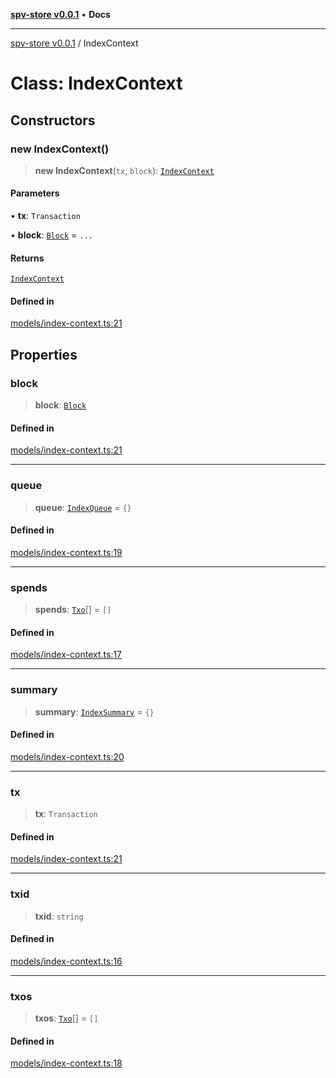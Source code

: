[**spv-store v0.0.1**](../README.md) • **Docs**

***

[spv-store v0.0.1](../globals.md) / IndexContext

# Class: IndexContext

## Constructors

### new IndexContext()

> **new IndexContext**(`tx`, `block`): [`IndexContext`](IndexContext.md)

#### Parameters

• **tx**: `Transaction`

• **block**: [`Block`](Block.md) = `...`

#### Returns

[`IndexContext`](IndexContext.md)

#### Defined in

[models/index-context.ts:21](https://github.com/shruggr/ts-casemod-spv/blob/d2d8e139fbd295fc0999df738863fea71ede7818/src/models/index-context.ts#L21)

## Properties

### block

> **block**: [`Block`](Block.md)

#### Defined in

[models/index-context.ts:21](https://github.com/shruggr/ts-casemod-spv/blob/d2d8e139fbd295fc0999df738863fea71ede7818/src/models/index-context.ts#L21)

***

### queue

> **queue**: [`IndexQueue`](../type-aliases/IndexQueue.md) = `{}`

#### Defined in

[models/index-context.ts:19](https://github.com/shruggr/ts-casemod-spv/blob/d2d8e139fbd295fc0999df738863fea71ede7818/src/models/index-context.ts#L19)

***

### spends

> **spends**: [`Txo`](Txo.md)[] = `[]`

#### Defined in

[models/index-context.ts:17](https://github.com/shruggr/ts-casemod-spv/blob/d2d8e139fbd295fc0999df738863fea71ede7818/src/models/index-context.ts#L17)

***

### summary

> **summary**: [`IndexSummary`](../type-aliases/IndexSummary.md) = `{}`

#### Defined in

[models/index-context.ts:20](https://github.com/shruggr/ts-casemod-spv/blob/d2d8e139fbd295fc0999df738863fea71ede7818/src/models/index-context.ts#L20)

***

### tx

> **tx**: `Transaction`

#### Defined in

[models/index-context.ts:21](https://github.com/shruggr/ts-casemod-spv/blob/d2d8e139fbd295fc0999df738863fea71ede7818/src/models/index-context.ts#L21)

***

### txid

> **txid**: `string`

#### Defined in

[models/index-context.ts:16](https://github.com/shruggr/ts-casemod-spv/blob/d2d8e139fbd295fc0999df738863fea71ede7818/src/models/index-context.ts#L16)

***

### txos

> **txos**: [`Txo`](Txo.md)[] = `[]`

#### Defined in

[models/index-context.ts:18](https://github.com/shruggr/ts-casemod-spv/blob/d2d8e139fbd295fc0999df738863fea71ede7818/src/models/index-context.ts#L18)
